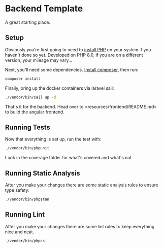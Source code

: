 # Backend Template

A great starting place.

## Setup

Obviously you're first going to need to [install PHP](https://www.php.net/manual/en/install.php)
on your system if you haven't done so yet. Developed on PHP 8.0, if you are on a different
version, your mileage may vary...

Next, you'll need some dependencies.
[Install composer](https://getcomposer.org/doc/00-intro.md), then run:
```bash
composer install
```

Finally, bring up the docker containers via laravel sail:
```bash
./vendor/bin/sail up -d
```

That's it for the backend. Head over to <resources/frontend/README.md> to build
the angular frontend.

## Running Tests

Now that everything is set up, run the test with:
```bash
./vendor/bin/phpunit
```

Look in the coverage folder for what's covered and what's not

## Running Static Analysis

After you make your changes there are some static analysis rules to ensure type safety:
```bash
./vendor/bin/phpstan
```

## Running Lint

After you make your changes there are some lint rules to keep everything nice and neat.
```bash
./vendor/bin/phpcs
```
